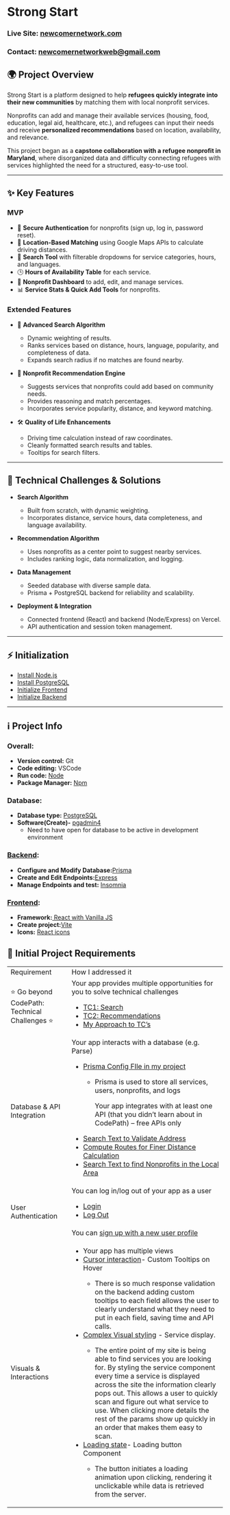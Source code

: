 # Strong Start

### Live Site: [newcomernetwork.com](http://newcomernetwork.com/)

### Contact: newcomernetworkweb@gmail.com

## 🌍 Project Overview

Strong Start is a platform designed to help **refugees quickly integrate into their new communities** by matching them with local nonprofit services.

Nonprofits can add and manage their available services (housing, food, education, legal aid, healthcare, etc.), and refugees can input their needs and receive **personalized recommendations** based on location, availability, and relevance.

This project began as a **capstone collaboration with a refugee nonprofit in Maryland**, where disorganized data and difficulty connecting refugees with services highlighted the need for a structured, easy-to-use tool.

---

## ✨ Key Features

### MVP

- 🔑 **Secure Authentication** for nonprofits (sign up, log in, password reset).
- 📍 **Location-Based Matching** using Google Maps APIs to calculate driving distances.
- 🔎 **Search Tool** with filterable dropdowns for service categories, hours, and languages.
- 🕒 **Hours of Availability Table** for each service.
- 🏢 **Nonprofit Dashboard** to add, edit, and manage services.
- 📊 **Service Stats & Quick Add Tools** for nonprofits.

### Extended Features

- 📌 **Advanced Search Algorithm**

  - Dynamic weighting of results.
  - Ranks services based on distance, hours, language, popularity, and completeness of data.
  - Expands search radius if no matches are found nearby.

- 🤝 **Nonprofit Recommendation Engine**

  - Suggests services that nonprofits could add based on community needs.
  - Provides reasoning and match percentages.
  - Incorporates service popularity, distance, and keyword matching.

- 🛠️ **Quality of Life Enhancements**
  - Driving time calculation instead of raw coordinates.
  - Cleanly formatted search results and tables.
  - Tooltips for search filters.

---

## 🧩 Technical Challenges & Solutions

- **Search Algorithm**

  - Built from scratch, with dynamic weighting.
  - Incorporates distance, service hours, data completeness, and language availability.

- **Recommendation Algorithm**

  - Uses nonprofits as a center point to suggest nearby services.
  - Includes ranking logic, data normalization, and logging.

- **Data Management**

  - Seeded database with diverse sample data.
  - Prisma + PostgreSQL backend for reliability and scalability.

- **Deployment & Integration**
  - Connected frontend (React) and backend (Node/Express) on Vercel.
  - API authentication and session token management.

---

## ⚡ Initialization

- [Install Node.js](https://nodejs.org/en/download/)
- [Install PostgreSQL](https://www.postgresql.org/download/)
- [Initialize Frontend](./backend/)
- [Initialize Backend](./frontend/)

---

## ℹ️ Project Info

### Overall:

- **Version control:** Git
- **Code editing:** VSCode
- **Run code:** [Node](https://nodejs.org/docs/latest/api/)
- **Package Manager:** [Npm](https://docs.npmjs.com/)

### Database:

- **Database type:** [PostgreSQL](https://www.postgresql.org/docs/)
- **Software(Create)-** [pgadmin4](https://www.pgadmin.org/docs/pgadmin4/latest/index.html)
  - Need to have open for database to be active in development environment

### [Backend](./backend/):

- **Configure and Modify Database:**[Prisma](https://www.prisma.io/docs)
- **Create and Edit Endpoints:**[Express ](https://expressjs.com/)
- **Manage Endpoints and test:** [Insomnia](https://docs.insomnia.rest/)

### [Frontend](./frontend/):

- **Framework:**[ React with Vanilla JS](https://react.dev/index)
- **Create project:**[Vite](https://vite.dev/guide/why)
- **Icons:** [React icons](https://react-icons.github.io/react-icons/)

## 📝 Initial Project Requirements

<table>
  <tr>
   <td>Requirement
   </td>
   <td>How I addressed it
   </td>
  </tr>
  <tr>
   <td>⭐ Go beyond CodePath: Technical Challenges ⭐
   </td>
   <td>Your app provides multiple opportunities for you to solve technical challenges
   <ul>

   <li><a href="https://github.com/JackCampbell5/strong-start/blob/main/backend/utils/search/search-services.js">TC1: Search</a></li>

   <li><a href="https://github.com/JackCampbell5/strong-start/blob/main/backend/utils/recs/rec-services.js">TC2: Recommendations </a></li>

   <li><a href="https://docs.google.com/document/u/0/d/1hU_jAHVHUc9K7xqLxh4dRtvjB1Ym6WfL6J6gGTP-HHc/edit">My Approach to TC’s </a></li>
   </ul>
   </td>
  </tr>
  <tr>
   <td> Database & API Integration
   </td>
   <td>Your app interacts with a database (e.g. Parse)
   <ul>

   <li><a href="https://github.com/JackCampbell5/strong-start/blob/main/backend/prisma/schema.prisma">Prisma Config FIle in my project</a></li>
   <ul>

   <li>Prisma is used to store all services, users, nonprofits, and logs

   <p>
   Your app integrates with at least one API (that you didn’t learn about in CodePath) – free APIs only</li>
   </ul>

   <li><a href="https://github.com/JackCampbell5/strong-start/blob/1a1aca32c5ee789f452269403e08e1464384bdd2/backend/utils/search/address-utils.js#L18-L49">Search Text to Validate Address </a></li>

   <li><a href="https://github.com/JackCampbell5/strong-start/blob/1a1aca32c5ee789f452269403e08e1464384bdd2/backend/utils/search/direction-utils.js#L11-L43">Compute Routes for Finer Distance Calculation </a></li>

   <li><a href="https://github.com/JackCampbell5/strong-start/blob/1a1aca32c5ee789f452269403e08e1464384bdd2/backend/utils/recs/services-nearby.js#L34-L65">Search Text to find Nonprofits in the Local Area</a></li>
   </ul>
      </td>
   </tr>
   <tr>
      <td rowspan="2" > User Authentication
      </td>
      <td>You can log in/log out of your app as a user
   <ul>

   <li><a href="https://github.com/JackCampbell5/strong-start/blob/main/frontend/src/components/Login/Login.jsx">Login</a></li>

   <li><a href="https://github.com/JackCampbell5/strong-start/blob/1a1aca32c5ee789f452269403e08e1464384bdd2/frontend/src/utils/fetch/nonprofitEmployeeFetchUtils.js#L92-L115">Log Out</a></li>
   </ul>
      </td>
   </tr>
   <tr>
      <td>You can <a href="https://github.com/JackCampbell5/strong-start/blob/main/frontend/src/components/Register/Register.jsx">sign up with a new user profile</a>
      </td>
   </tr>
   <tr>
      <td>Visuals & Interactions
      </td>
      <td>
   <ul>

   <li>Your app has multiple views</li>

   <li><a href="https://github.com/JackCampbell5/strong-start/pull/37">Cursor interaction</a>- Custom Tooltips on Hover</li>
   <ul>

   <li>There is so much response validation on the backend adding custom tooltips to each field allows the user to clearly understand what they need to put in each field, saving time and API calls. </li>
   </ul>

   <li><a href="https://docs.google.com/document/d/1KDZQsxmDd9B77iZajkruIK40iAgcZlKTEbLR7kCnqL0/edit#heading=h.lnm34a8w3ois">Complex Visual styling</a> - Service display. </li>
   <ul>

   <li>The entire point of my site is being able to find services you are looking for. By styling the service component every time a service is displayed across the site the information clearly pops out. This allows a user to quickly scan and figure out what service to use. When clicking more details the rest of the params show up quickly in an order that makes them easy to scan. </li>
   </ul>

   <li><a href="https://docs.google.com/document/d/1KDZQsxmDd9B77iZajkruIK40iAgcZlKTEbLR7kCnqL0/edit#heading=h.39l0ddx9vhdg">Loading state</a>- Loading button Component </li>
   <ul>

   <li>The button initiates a loading animation upon clicking, rendering it unclickable while data is retrieved from the server. </li>
   </ul></li>
   </ul>
      </td>
   </tr>
</table>

